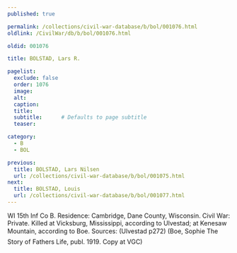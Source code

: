 ```yaml
---
published: true

permalink: /collections/civil-war-database/b/bol/001076.html
oldlink: /CivilWar/db/b/bol/001076.html

oldid: 001076

title: BOLSTAD, Lars R.

pagelist:
  exclude: false
  order: 1076
  image: 
  alt:
  caption:
  title:
  subtitle:      # Defaults to page subtitle
  teaser:

category: 
  - B 
  - BOL

previous:
  title: BOLSTAD, Lars Nilsen
  url: /collections/civil-war-database/b/bol/001075.html  
next:
  title: BOLSTAD, Louis
  url: /collections/civil-war-database/b/bol/001077.html   
---
```

WI 15th Inf Co B. Residence: Cambridge, Dane County, Wisconsin. Civil War: Private. Killed at Vicksburg, Mississippi, according to Ulvestad; at Kenesaw Mountain, according to Boe. Sources: (Ulvestad p272) (Boe, Sophie &#147;The Story of Father&#146;s Life&#148;, publ. 1919. Copy at VGC)